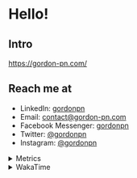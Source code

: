 # Hello!

## Intro

<https://gordon-pn.com/>

## Reach me at

- LinkedIn: [gordonpn](https://www.linkedin.com/in/gordonpn/)
- Email: [contact@gordon-pn.com](mailto:contact@gordon-pn.com)
- Facebook Messenger: [gordonpn](https://www.messenger.com/t/Gordonpn)
- Twitter: [@gordonpn](https://twitter.com/Gordonpn)
- Instagram: [@gordonpn](https://www.instagram.com/gordonpn/)

<details>
  <summary>Metrics</summary>

  <img align="center" src="https://github.com/gordonpn/gordonpn/blob/master/github-metrics.svg" alt="GitHub Metrics">

</details>

<details>
  <summary>WakaTime</summary>

  <!--START_SECTION:waka-->
📊 **This Week I Spent My Time On** 

```text
💬 Programming Languages: 
Other                    41 hrs 37 mins      █████████████████████████   98.54 % 
JavaScript               13 mins             ░░░░░░░░░░░░░░░░░░░░░░░░░   00.54 % 
Java                     8 mins              ░░░░░░░░░░░░░░░░░░░░░░░░░   00.34 % 
HTML                     5 mins              ░░░░░░░░░░░░░░░░░░░░░░░░░   00.22 % 
XML                      4 mins              ░░░░░░░░░░░░░░░░░░░░░░░░░   00.19 % 

🔥 Editors: 
Chrome                   25 hrs 19 mins      ███████████████░░░░░░░░░░   59.95 % 
Slack                    6 hrs 14 mins       ████░░░░░░░░░░░░░░░░░░░░░   14.77 % 
Firefox                  2 hrs 50 mins       ██░░░░░░░░░░░░░░░░░░░░░░░   06.74 % 
iTerm2                   2 hrs 14 mins       █░░░░░░░░░░░░░░░░░░░░░░░░   05.30 % 
Messages                 1 hr 22 mins        █░░░░░░░░░░░░░░░░░░░░░░░░   03.25 % 
```


 Last Updated on 04/05/2025 16:26:38 UTC
<!--END_SECTION:waka-->
</details>
